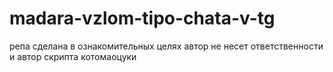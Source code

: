 # madara-vzlom-tipo-chata-v-tg
репа сделана в ознакомительных целях автор не несет ответственности
и автор скрипта котомаоцуки

